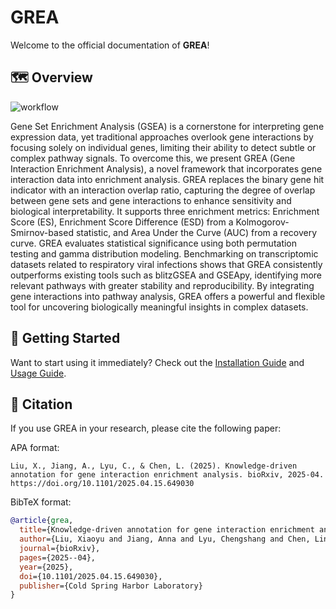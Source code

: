 # GREA

Welcome to the official documentation of **GREA**!

## 🗺️ Overview

![workflow](./figure/workflow.png)

Gene Set Enrichment Analysis (GSEA) is a cornerstone for interpreting gene expression data, yet traditional approaches overlook gene interactions by focusing solely on individual genes, limiting their ability to detect subtle or complex pathway signals. To overcome this, we present GREA (Gene Interaction Enrichment Analysis), a novel framework that incorporates gene interaction data into enrichment analysis. GREA replaces the binary gene hit indicator with an interaction overlap ratio, capturing the degree of overlap between gene sets and gene interactions to enhance sensitivity and biological interpretability. It supports three enrichment metrics: Enrichment Score (ES), Enrichment Score Difference (ESD) from a Kolmogorov-Smirnov-based statistic, and Area Under the Curve (AUC) from a recovery curve. GREA evaluates statistical significance using both permutation testing and gamma distribution modeling. Benchmarking on transcriptomic datasets related to respiratory viral infections shows that GREA consistently outperforms existing tools such as blitzGSEA and GSEApy, identifying more relevant pathways with greater stability and reproducibility. By integrating gene interactions into pathway analysis, GREA offers a powerful and flexible tool for uncovering biologically meaningful insights in complex datasets.

## 🚀 Getting Started

Want to start using it immediately? Check out the [Installation Guide](installation.md) and [Usage Guide](usage.md).

## 📑 Citation

If you use GREA in your research, please cite the following paper:

APA format:

```
Liu, X., Jiang, A., Lyu, C., & Chen, L. (2025). Knowledge-driven annotation for gene interaction enrichment analysis. bioRxiv, 2025-04. https://doi.org/10.1101/2025.04.15.649030
```

BibTeX format:

```bibtex
@article{grea,
  title={Knowledge-driven annotation for gene interaction enrichment analysis},
  author={Liu, Xiaoyu and Jiang, Anna and Lyu, Chengshang and Chen, Lingxi},
  journal={bioRxiv},
  pages={2025--04},
  year={2025},
  doi={10.1101/2025.04.15.649030},
  publisher={Cold Spring Harbor Laboratory}
}
```


<div style="display:none;">
<script type='text/javascript' id='clustrmaps' src='//cdn.clustrmaps.com/map_v2.js?cl=ffffff&w=a&t=n&d=s_zp3a_kJX2eHlUNurnH4Jti8lf7sMFpJyhQQnn21MU'></script>
<script defer src='https://static.cloudflareinsights.com/beacon.min.js' data-cf-beacon='{"token": "aec36b862a47431a979dc263a1f98d74"}'></script>
</div>